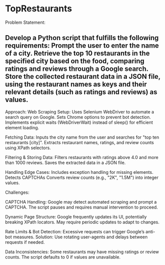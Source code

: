 # TopRestaurants
Problem Statement:

Develop a Python script that fulfills the following requirements:
Prompt the user to enter the name of a city.
Retrieve the top 10 restaurants in the specified city based on the food, comparing ratings and reviews through a Google search.
Store the collected restaurant data in a JSON file, using the restaurant names as keys and their relevant details (such as ratings and reviews) as values.
-----------------------------------------------------------------------------------------------------------------------------------------
Approach:
Web Scraping Setup:
Uses Selenium WebDriver to automate a search query on Google.
Sets Chrome options to prevent bot detection.
Implements explicit waits (WebDriverWait) instead of sleep() for efficient element loading.

Fetching Data:
Inputs the city name from the user and searches for "top ten restaurants [city]".
Extracts restaurant names, ratings, and review counts using XPath selectors.

Filtering & Storing Data:
Filters restaurants with ratings above 4.0 and more than 1000 reviews.
Saves the extracted data in a JSON file.

Handling Edge Cases:
Includes exception handling for missing elements.
Detects CAPTCHAs
Converts review counts (e.g., "2K", "1.5M") into integer values.

Challenges:

CAPTCHA Handling:
Google may detect automated scraping and prompt a CAPTCHA.
The script pauses and requires manual intervention to proceed.

Dynamic Page Structure:
Google frequently updates its UI, potentially breaking XPath locators.
May require periodic updates to adapt to changes.

Rate Limits & Bot Detection:
Excessive requests can trigger Google’s anti-bot measures.
Solution: Use rotating user-agents and delays between requests if needed.

Data Inconsistencies:
Some restaurants may have missing ratings or review counts.
The script defaults to 0 if values are unavailable.
